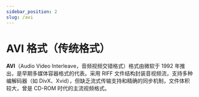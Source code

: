 ```yaml
---
sidebar_position: 2
slug: /avi
---
```


# AVI 格式（传统格式）

**AVI**（Audio Video Interleave，音频视频交错格式）格式由微软于 1992 年推出，是早期多媒体容器格式的代表。采用 RIFF 文件结构封装音视频流，支持多种编解码器（如 DivX、Xvid），但缺乏流式传输支持和精确的同步机制，文件体积较大，曾是 CD-ROM 时代的主流视频格式。
